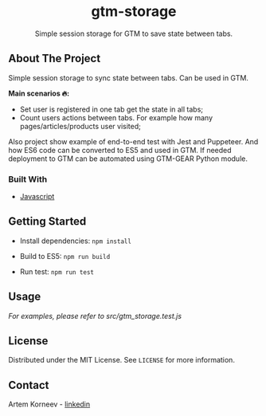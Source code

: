 

<p align="center">
  <h1 align="center">gtm-storage</h1>

  <p align="center">    
    Simple session storage for GTM to save state between tabs.
    <br />
  </p>
</p>

<!-- ABOUT THE PROJECT -->

## About The Project
Simple session storage to sync state between tabs. Can be used in GTM. 

 **Main scenarios 🔥:** 
- Set user is registered in one tab get the state in all tabs;
- Count users actions between tabs. For example how many pages/articles/products user visited;

Also project show example of end-to-end test with Jest and Puppeteer. And how ES6 code can be converted to ES5 and used in GTM. 
If needed deployment to GTM can be automated using GTM-GEAR Python module.

### Built With

- [Javascript](https://www.javascript.com/)

<!-- GETTING STARTED -->

## Getting Started


- Install dependencies: `npm install` 

- Build to ES5: `npm run build` 

- Run test: `npm run test`


<!-- USAGE EXAMPLES -->

## Usage

_For examples, please refer to src/gtm_storage.test.js_

<!-- LICENSE -->

## License

Distributed under the MIT License. See `LICENSE` for more information.

<!-- CONTACT -->

## Contact

Artem Korneev - [linkedin](https://www.linkedin.com/in/artem-korneev-99509137/)